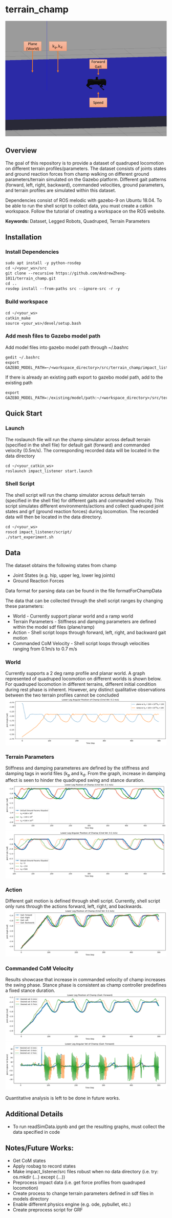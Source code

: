 # terrain_champ
![overview](doc/overview.png)
## Overview ##
The goal of this repository is to provide a dataset of quadruped locomotion on different terrain profiles/parameters. The dataset consists of joints states and ground reaction forces from champ walking on different ground parameters/terrain simulated on the Gazebo platform. Different gait patterns (forward, left, right, backward), commanded velocities, ground parameters, and terrain profiles are simulated within this dataset.

Dependencies consist of ROS melodic with gazebo-9 on Ubuntu 18.04. To be able to run the shell script to collect data, you must create a catkin workspace. Follow the tutorial of creating a workspace on the ROS website.

**Keywords:** Dataset, Legged Robots, Quadruped, Terrain Parameters

## Installation ##
### Install Dependencies ###
```
sudo apt install -y python-rosdep
cd ~/<your_ws>/src
git clone --recursive https://github.com/AndrewZheng-1011/terrain_champ.git
cd ..
rosdep install --from-paths src --ignore-src -r -y
```
### Build workspace ###
```
cd ~/<your_ws>
catkin_make
source <your_ws>/devel/setup.bash
```
### Add mesh files to Gazebo model path ###
Add model files into gazebo model path through ~/.bashrc
```
gedit ~/.bashrc
export GAZEBO_MODEL_PATH=~/<workspace_directory>/src/terrain_champ/impact_listener/models:${GAZEBO_MODEL_PATH}
```
If there is already an existing path export to gazebo model path, add to the existing path
```
export GAZEBO_MODEL_PATH=:/existing/model/path:~/<workspace_directory>/src/terrain_champ/impact_listener/models
```
## Quick Start ##
### Launch ###
The roslaunch file will run the champ simulator across default terrain (specified in the shell file) for default gait (forward) and commanded velocity (0.5m/s). The corresponding recorded data will be located in the data directory
```
cd ~/<your_catkin_ws>
roslaunch impact_listener start.launch
```
### Shell Script ###
The shell script will run the champ simulator across default terrain (specified in the shell file) for different gaits and commanded velocity. This script simulates different environments/actions and collect quadruped joint states and grf (ground reaction forces) during locomotion. The recorded data will then be located in the data directory.
```
cd ~/<your_ws>
roscd impact_listener/script/
./start_experiment.sh
```
## Data
The dataset obtains the following states from champ
- Joint States (e.g. hip, upper leg, lower leg joints)
- Ground Reaction Forces

Data format for parsing data can be found in the file formatForChampData

The data that can be collected through the shell script ranges by changing these parameters:
- World - Currently support planar world and a ramp world
- Terrain Parameters - Stiffness and damping parameters are defined within the model sdf files (plane/ramp)
- Action - Shell script loops through forward, left, right, and backward gait motion
- Commanded CoM Velocity - Shell script loops through velocities ranging from 0.1m/s to 0.7 m/s

### World ###
Currently supports a 2 deg ramp profile and planar world. A graph represented of quadruped locomotion on different worlds is shown below. 
For quadruped locomotion in different terrains, different initial condition during rest phase is inherent. However, any distinct qualitative observations between the two terrain profiles cannot be concluded
![terrain_graph](doc/diff_Terrain_LowerLegPos.png)

### Terrain Parameters
Stiffness and damping parameteres are defined by the stiffness and damping tags in world files (k<sub>p</sub> and k<sub>d</sub>.
From the graph, increase in damping affect is seen to hinder the quadruped swing and stance duration.
![kp_graph](doc/varying_kp_LowerLegPos.png)
![kd_graph](doc/varying_kd_LowerLegPos.png)

### Action ###
Different gait motion is defined through shell script. Currently, shell script only runs through the actions forward, left, right, and backwards.
![gaitPatternLowerLegGraph](doc/gaitPatternLowerLegPos.png)

### Commanded CoM Velocity ###
Results showcase that increase in commanded velocity of champ increases the swing phase. Stance phase is consistent as champ controller predefines a fixed stance duration.
![lowerLegPosGraph](doc/cmdLowerLegPos.png)
![lowerLegVelGraph](doc/cmdLowerLegVelGraph.png)

Quantitative analysis is left to be done in future works.

## Additional Details ##
- To run readSimData.ipynb and get the resulting graphs, must collect the data specified in code

## Notes/Future Works: ##
- Get CoM states
- Apply rosbag to record states
- Make impact_listener/src files robust when no data directory (i.e. try: os.mkdir  (...) except (...))
- Preprocess impact data (i.e. get force profiles from quadruped locomotion)
- Create process to change terrain parameters defined in sdf files in models directory
- Enable different physics engine (e.g. ode, pybullet, etc.)
- Create preprocess script for GRF
